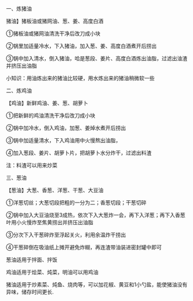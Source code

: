 一、炼猪油

猪油】猪板油或猪网油、葱、姜、高度白酒

①猪板油或猪网油清洗干净后改刀成小块

②锅里加适量冷水，下入猪油，加入葱、姜、高度白酒煮开后捞出

③锅中加入清水，倒入猪油，哈是葱段、姜片、高度白酒炼出油脂，过滤出油渣并挤压出油脂

小知识：用油炼出来的猪油比较硬，用水炼出来的猪油稍微软一些


二、炼鸡油


【鸡油】新鲜鸡油、姜、葱、胡萝卜

①把新鲜的鸡油清洗干净后改刀成小块

②锅中加冷水，倒入鸡油，加葱、姜焯水煮开后捞出

③锅中加适量清水，下入鸡油用中火慢熬出油脂，

④加入葱段、姜片、胡萝卜片，把胡萝卜水分炸干，过滤出料渣

注：料渣可以用来炒菜


三、葱油

【葱油】大葱、香葱、洋葱、干葱、大豆油

①洋葱切丝；大葱切段把粗的一分为二；香葱切段；干葱切碎

②锅中加入大豆油烧至3成热，依次下入大葱炸一会，再下入洋葱；再下入香葱叶用小火慢炸至焦黄捞出并挤压出油脂

③分次下入干葱碎炸至浮起关火，利用余温炸干捞出

④干葱碎倒在吸油纸上摊开避免炸糊，再连渣带油装进密封罐中即可

葱油适用于拌面、拌饭

鸡油适用于烩菜、炖菜，明油可以用鸡油

猪油适用于炒素菜、炖鱼、烧肉等，可以加花椒、黄豆和1小勺盐，能使猪油没有异味，储存时间更长.


